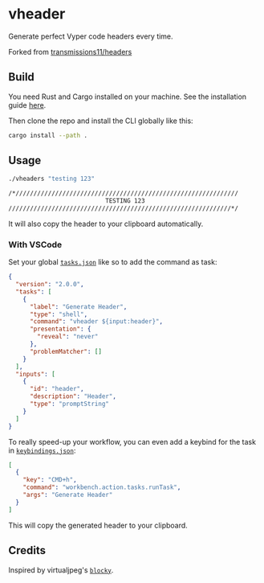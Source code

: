 # vheader

Generate perfect Vyper code headers every time.

Forked from [transmissions11/headers](https://github.com/transmissions11/headers/tree/master)

## Build

You need Rust and Cargo installed on your machine. See the installation guide
[here](https://doc.rust-lang.org/cargo/getting-started/installation.html).

Then clone the repo and install the CLI globally like this:

```sh
cargo install --path .
```

## Usage

```sh
./vheaders "testing 123"
```

```sh
/*//////////////////////////////////////////////////////////////
                           TESTING 123
//////////////////////////////////////////////////////////////*/
```

It will also copy the header to your clipboard automatically.

### With VSCode

Set your global [`tasks.json`](https://stackoverflow.com/questions/41046494/making-global-tasks-in-vs-code) like so to add the command as task:

```json
{
  "version": "2.0.0",
  "tasks": [
    {
      "label": "Generate Header",
      "type": "shell",
      "command": "vheader ${input:header}",
      "presentation": {
        "reveal": "never"
      },
      "problemMatcher": []
    }
  ],
  "inputs": [
    {
      "id": "header",
      "description": "Header",
      "type": "promptString"
    }
  ]
}
```

To really speed-up your workflow, you can even add a keybind for the task in [`keybindings.json`](https://code.visualstudio.com/docs/getstarted/keybindings):

```json
[
  {
    "key": "CMD+h",
    "command": "workbench.action.tasks.runTask",
    "args": "Generate Header"
  }
]
```

This will copy the generated header to your clipboard.

## Credits

Inspired by virtualjpeg's [`blocky`](https://github.com/virtualjpeg/blocky).
